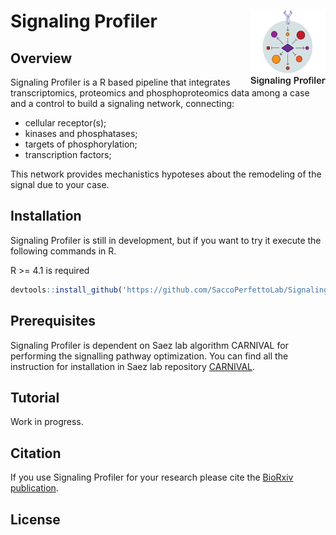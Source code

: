 # Signaling Profiler <img src="./img/signaling_profiler.png" align="right" width="120" height="120"/>

## Overview

Signaling Profiler is a R based pipeline that integrates transcriptomics, proteomics and phosphoproteomics data among a case and a control to build a signaling network, connecting:

-   cellular receptor(s);
-   kinases and phosphatases;
-   targets of phosphorylation;
-   transcription factors;

This network provides mechanistics hypoteses about the remodeling of the signal due to your case.

## Installation

Signaling Profiler is still in development, but if you want to try it execute the following commands in R.

R \>= 4.1 is required

``` r
devtools::install_github('https://github.com/SaccoPerfettoLab/SignalingProfiler/')
```

## Prerequisites

Signaling Profiler is dependent on Saez lab algorithm CARNIVAL for performing the signalling pathway optimization. You can find all the instruction for installation in Saez lab repository [CARNIVAL](https://saezlab.github.io/CARNIVAL/).

## Tutorial

Work in progress.

## Citation
If you use Signaling Profiler for your research please cite the [BioRxiv publication](https://www.biorxiv.org/content/10.1101/2022.05.16.492070v1).

## License
